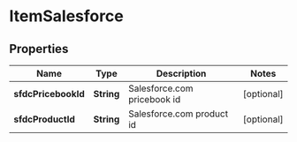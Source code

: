 

# ItemSalesforce


## Properties

| Name | Type | Description | Notes |
|------------ | ------------- | ------------- | -------------|
|**sfdcPricebookId** | **String** | Salesforce.com pricebook id |  [optional] |
|**sfdcProductId** | **String** | Salesforce.com product id |  [optional] |



